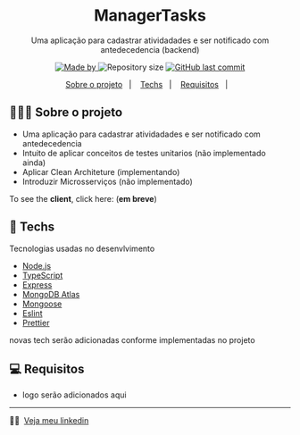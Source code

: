 <h1 align="center">
  ManagerTasks
</h1>

<p align="center">Uma aplicação para cadastrar atividadades e ser notificado com antedecedencia (backend)</p>

<p align="center">
  <a href="https://www.linkedin.com/in/nathan-seixeiro/">
    <img alt="Made by" src="https://img.shields.io/badge/made%20by-Nathan%20Seixeiro-blue">
  </a>
  
  <img alt="Repository size" src="https://img.shields.io/github/repo-size/nathanSeixeiro/ManagerTasks">
  
  <a href="https://github.com/EliasGcf/readme-template/commits/master">
    <img alt="GitHub last commit" src="https://img.shields.io/github/last-commit/nathanSeixeiro/ManagerTasks">
  </a>
</p>

<p align="center">
  <a href="#-sobre-o-projeto">Sobre o projeto</a>&nbsp;&nbsp;&nbsp;|&nbsp;&nbsp;&nbsp;
  <a href="#-techs">Techs</a>&nbsp;&nbsp;&nbsp;|&nbsp;&nbsp;&nbsp;
   <a href="#-requisitos">Requisitos</a>&nbsp;&nbsp;&nbsp;|&nbsp;&nbsp;&nbsp;
 
 <!--- <a href="#-license">Licença</a> -->
</p>

## 👨🏻‍💻 Sobre o projeto

- Uma aplicação para cadastrar atividadades e ser notificado com antedecedencia
- Intuito de aplicar conceitos de testes unitarios (não implementado ainda)
- Aplicar Clean Architeture (implementando)
- Introduzir Microsserviços (não implementado)


To see the **client**, click here: (**em breve**) <!-- [PROJECT_NAME Web](https://github/eliasgcf/readme-template)</br>-->


## 🚀 Techs

Tecnologias usadas no desenvlvimento

- [Node.js](https://nodejs.org/en/)
- [TypeScript](https://www.typescriptlang.org/)
- [Express](https://expressjs.com/pt-br/)
- [MongoDB Atlas](https://www.mongodb.com/atlas/database)
- [Mongoose](https://mongoosejs.com/)
- [Eslint](https://eslint.org/)
- [Prettier](https://prettier.io/)

novas tech serão adicionadas conforme implementadas no projeto

## 💻 Requisitos
- logo serão adicionados aqui

<!--## 📝 License

This project is licensed under the MIT License - see the [LICENSE](LICENSE) file for details.
-->
---

🐱‍🏍 &nbsp;[Veja meu linkedin](https://www.linkedin.com/in/eliasgcf/)
